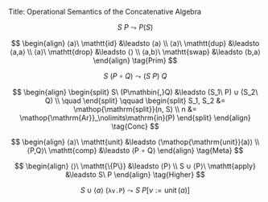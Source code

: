 Title: Operational Semantics of the Concatenative Algebra

$$S\ P\leadsto P(S) \tag{Ext}$$

$$
\begin{align}
⟨a⟩\ \mathtt{id} &\leadsto ⟨a⟩ \\
⟨a⟩\ \mathtt{dup} &\leadsto ⟨a,a⟩ \\
⟨a⟩\ \mathtt{drop} &\leadsto ⟨⟩ \\
⟨a,b⟩\ \mathtt{swap} &\leadsto ⟨b,a⟩
\end{align}
\tag{Prim}
$$

$$S\ (P∘Q) \leadsto (S\ P)\ Q \tag{Comp}$$

$$
\begin{align}
\begin{split}
S\ (P\mathbin{,}Q) &\leadsto (S_1\ P) ∪ (S_2\ Q) \\
\quad
\end{split}
\qquad
\begin{split}
S_1, S_2 &= \mathop{\mathrm{split}}(n, S) \\
n &= \mathop{\mathrm{Ar}}_\nolimits\mathrm{in}(P)
\end{split}
\end{align}
\tag{Conc}
$$

$$
\begin{align}
⟨a⟩\ \mathtt{unit} &\leadsto ⟨\mathop{\mathrm{unit}}(a)⟩ \\
⟨P,Q⟩\ \mathtt{comp} &\leadsto ⟨P ∘ Q⟩
\end{align}
\tag{Meta}
$$

$$
\begin{align}
⟨⟩\ \mathtt{\{P\}} &\leadsto ⟨P⟩ \\
S ∪ ⟨P⟩\ \mathtt{apply} &\leadsto S\ P
\end{align}
\tag{Higher}
$$

$$S ∪ ⟨a⟩\ (\mathtt{λ v. P}) \leadsto S\ P[v := \mathop{\mathrm{unit}}(a)] \tag{Lam}$$

